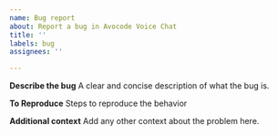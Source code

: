 ```yaml
---
name: Bug report
about: Report a bug in Avocode Voice Chat
title: ''
labels: bug
assignees: ''

---
```


**Describe the bug**
A clear and concise description of what the bug is.

**To Reproduce**
Steps to reproduce the behavior

**Additional context**
Add any other context about the problem here.
